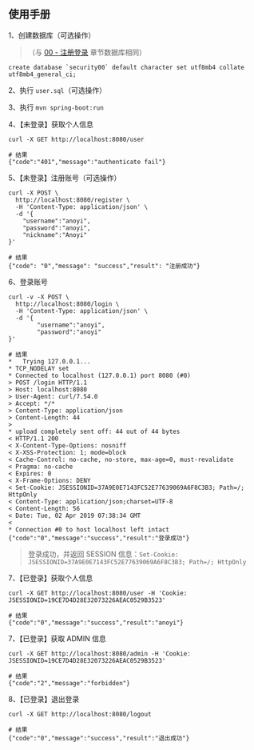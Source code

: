 ## 使用手册

1、创建数据库（可选操作）
>（与 [00 - 注册登录](https://github.com/ChinaSilence/spring-security-demos/tree/master/00%20-%20%E6%B3%A8%E5%86%8C%E7%99%BB%E5%BD%95) 章节数据库相同）
```
create database `security00` default character set utf8mb4 collate utf8mb4_general_ci;
```

2、执行 `user.sql`（可选操作）

3、执行 `mvn spring-boot:run`

4、【未登录】获取个人信息
```
curl -X GET http://localhost:8080/user

# 结果
{"code":"401","message":"authenticate fail"}
```

5、【未登录】注册账号（可选操作）
```
curl -X POST \
  http://localhost:8080/register \
  -H 'Content-Type: application/json' \
  -d '{
	"username":"anoyi",
	"password":"anoyi",
	"nickname":"Anoyi"
}'

# 结果
{"code": "0","message": "success","result": "注册成功"}
```


6、登录账号
```
curl -v -X POST \
  http://localhost:8080/login \
  -H 'Content-Type: application/json' \
  -d '{
        "username":"anoyi",
        "password":"anoyi"
}'

# 结果
*   Trying 127.0.0.1...
* TCP_NODELAY set
* Connected to localhost (127.0.0.1) port 8080 (#0)
> POST /login HTTP/1.1
> Host: localhost:8080
> User-Agent: curl/7.54.0
> Accept: */*
> Content-Type: application/json
> Content-Length: 44
>
* upload completely sent off: 44 out of 44 bytes
< HTTP/1.1 200
< X-Content-Type-Options: nosniff
< X-XSS-Protection: 1; mode=block
< Cache-Control: no-cache, no-store, max-age=0, must-revalidate
< Pragma: no-cache
< Expires: 0
< X-Frame-Options: DENY
< Set-Cookie: JSESSIONID=37A9E0E7143FC52E77639069A6F8C3B3; Path=/; HttpOnly
< Content-Type: application/json;charset=UTF-8
< Content-Length: 56
< Date: Tue, 02 Apr 2019 07:38:34 GMT
<
* Connection #0 to host localhost left intact
{"code":"0","message":"success","result":"登录成功"}
```
> 登录成功，并返回 SESSION 信息：`Set-Cookie: JSESSIONID=37A9E0E7143FC52E77639069A6F8C3B3; Path=/; HttpOnly`

7、【已登录】获取个人信息
```
curl -X GET http://localhost:8080/user -H 'Cookie: JSESSIONID=19CE7D4D28E32073226AEAC0529B3523'

# 结果
{"code":"0","message":"success","result":"anoyi"}
```

7、【已登录】获取 ADMIN 信息
```
curl -X GET http://localhost:8080/admin -H 'Cookie: JSESSIONID=19CE7D4D28E32073226AEAC0529B3523'

# 结果
{"code":"2","message":"forbidden"}
```

8、【已登录】退出登录
```
curl -X GET http://localhost:8080/logout

# 结果
{"code":"0","message":"success","result":"退出成功"}
```
